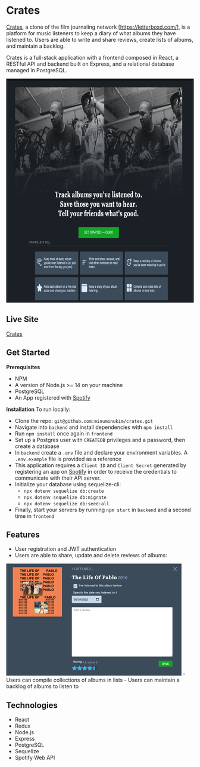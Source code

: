 # Crates
[Crates](https://crates2022.herokuapp.com/), a clone of the film journaling network [https://letterboxd.com/], is a platform for music listeners to keep a diary of what albums they have listened to. Users are able to write and share reviews, create lists of albums, and maintain a backlog.

Crates is a full-stack application with a frontend composed in React, a RESTful API and backend built on Express, and a relational database managed in PostgreSQL.

<img src="./documentation/landing-page.png" height=600 alt="Crates landing page">

## Live Site
[Crates](https://crates2022.herokuapp.com/)

## Get Started
**Prerequisites**
- NPM
- A version of Node.js >= 14 on your machine
- PostgreSQL
- An App registered with [Spotify](https://developer.spotify.com/documentation/general/guides/authorization/app-settings/)

**Installation**
To run locally:
- Clone the repo: `git@github.com:minuminukim/crates.git`
- Navigate into `backend` and install dependencies with `npm install`
- Run `npm install` once again in `frontend`
- Set up a Postgres user with `CREATEDB` privileges and a password, then create a database
- In `backend` create a `.env` file and declare your environment variables. A `.env.example` file is provided as a reference
- This application requires a `Client ID` and `Client Secret` generated by registering an app on [Spotify](https://developer.spotify.com/documentation/general/guides/authorization/app-settings/) in order to receive the credentials to communicate with their API server.
- Initialize your database using sequelize-cli:
    -  `npx dotenv sequelize db:create`
    -  `npx dotenv sequelize db:migrate`
    -  `npx dotenv sequelize db:seed:all`
- Finally, start your servers by running `npm start` in `backend` and a second time in `frontend`

## Features
- User registration and JWT authentication
- Users are able to share, update and delete reviews of albums:
<img src="./documentation/review-form.png" height=300 alt="Review form">
- Users can compile collections of albums in lists
- Users can maintain a backlog of albums to listen to

## Technologies
- React
- Redux
- Node.js
- Express
- PostgreSQL
- Sequelize
- Spotify Web API

